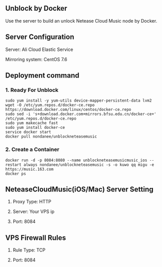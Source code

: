 ## Unblock by Docker

Use the server to build an unlock Netease Cloud Music node by Docker.

## Server Configuration

Server: Ali Cloud Elastic Service

Mirroring system: CentOS 7.6

## Deployment command

### 1. Ready For Unblock

```
sudo yum install -y yum-utils device-mapper-persistent-data lvm2
wget -O /etc/yum.repos.d/docker-ce.repo https://download.docker.com/linux/centos/docker-ce.repo
sudo sed -i 's+download.docker.com+mirrors.bfsu.edu.cn/docker-ce+' /etc/yum.repos.d/docker-ce.repo
sudo yum makecache fast
sudo yum install docker-ce
service docker start
docker pull nondanee/unblockneteasemusic
```

### 2. Create a Container

```
docker run -d -p 8084:8080 --name unblockneteasemusicmusic_ios --restart always nondanee/unblockneteasemusic -s -o kuwo qq migu -e https://music.163.com
docker ps
```

## NeteaseCloudMusic(iOS/Mac) Server Setting

1. Proxy Type: HTTP

2. Server: Your VPS ip

3. Port: 8084

## VPS Firewall Rules

1. Rule Type: TCP

2. Port: 8084
